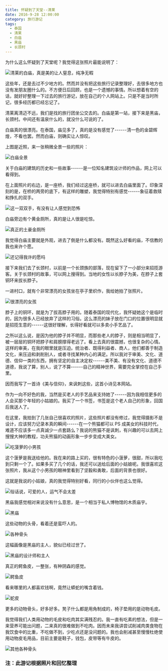 ```yaml
---
title: 怀疑到了天堂--清莱
date: 2016-9-28 12:00:00
category: 旅行游记
tags:
  - 泰国
  - 清莱
  - 白庙
  - 黑庙
  - 长颈村
---
```


为什么这么怀疑到了天堂呢？我觉得这张照片最能说明了：

![清莱的白庙，真是美的让人窒息，纯净无暇](怀疑到了天堂--清莱/1.jpg)

<!--more-->

这些年，还是去过不少地方的。然而并没有把这些旅行记录整理好，去很多地方也没有发朋友圈什么的。不方便日后回顾，也是一个遗憾的事情。所以想着有空的话，就好好整理一下过去的旅行游记，放在自己的个人网站上。只是不是当时所记，很多经历都已经忘记了。

清莱离清迈不远，我们是找的旅行团坐公交去的。白庙是第一站，接下来是黑庙，长颈村。中间还有温泉什么的，就没什么可说的了。

白庙真的很漂亮。在泰国，庙见多了，真的是没有感觉了------清一色的金碧辉煌，不看也罢。然而白庙，则确实让人惊叹。

上图是近照，来一张稍微全景一些的照片：

![白庙全景](怀疑到了天堂--清莱/2.jpg)

关于白庙的建筑的历史和一些故事------是一位知名建筑设计师的作品，网上可以看得到。

在上面照片的右边，是一座桥，我们经过这座桥，就可以进去白庙里面了。印象深刻的是，在桥的两旁的底下，有这样的雕塑，我觉得特别有感觉------象征着救赎和挣扎的双手。

![这一双双手，有没有让人感觉到恐怖](怀疑到了天堂--清莱/3.jpg)

白庙旁边有个黄金厕所，真的是让人很是吃惊。

![真正的土豪金厕所](怀疑到了天堂--清莱/15.jpg)


我觉得白庙主要就是外观，进去了倒是什么都没有。既然这么好看的庙，不信教的我也来许个愿。

![还记得我许的愿吗](怀疑到了天堂--清莱/4.jpg)


接下来我们去了长颈村，以前是一个长颈族的部落，现在留下了一小部分来招揽游客。关于长颈村的故事，可以网上搜得到。当地的女性以长脖子为美，在脖子上套铜环来拔长脖子。

一进村口，就有个非常漂亮的女孩坐在亭子里织作，我给她拍了张照片。

![很漂亮的女孩](怀疑到了天堂--清莱/5.jpg)

脖子上的铜环，就是为了拔高脖子用的。随着泰国的现代化，我怀疑她这个是临时的，因为很多人已经放弃了这样的习俗。这么漂亮的妹子放在门口的位置很明显就是招揽生意的------这很好理解，长得好看就可以多卖小手艺品了。

之所以这么说，是因为他的脖子并不明显，而那些老人的脖子，则是相当明显了，被一层层的铜环把脖子和肩膀撑得老远了。看上去真的很震撼，也很复杂的心情。这样的审美，在我的眼里就是压迫。统治者、既得利益者、商人，他们都善于制造文化，来压迫和剥削别人，或者寻找某种内心的满足。所以我对于审美、文化、道德、信仰一类的东西，拥有坚定的自主决定权------美不美、有没有文化、道德不道德，我说了算，别人，说了不算------自己的精神世界，需要完全掌控在自己手里。

因而我写了一首诗《美与信仰》，来讽刺这些，这首小诗见本网站。

作为一向不好色的我，当然是买老人的手艺品来支持她了------因为我相信更多的人会买那个年轻的小姑娘的。我买了一个书签，书签是这个老人自己的形象，回国后我送人了。

在这里，我拍到了几张自己很喜欢的照片，这些照片都没有修过，我觉得摄影不是设计，应该努力记录本真的瞬间------在一个熊猫都可以 PS 成美女的科技时代，难道不应该多一点真诚少一点套路么？我说的熊猫不是讽刺，有兴趣的可以去网上搜搜大神的教程，功夫熊猫的动画形象一步步变成大美女。

![吃菠萝的小男孩](怀疑到了天堂--清莱/7.jpg)

这个菠萝是我送给他的。我在来的路上买的，很有特色的小菠萝，很甜，所以我吃到只剩一个了。如果多买了几个的话，我还可以送给后面的小姑娘呢。我很喜欢这张照片，我从这个小男孩的眼神里看到了坚毅和勇敢，后面的背景也很好。

这就是我说的小姑娘，真的我觉得特别好看，同行的小伙伴也这么觉得。

![俗话说，可爱的人，运气不会太差](怀疑到了天堂--清莱/8.jpg)


黑庙我感觉相对来说没有什么意思，是一个相当于私人博物馆的木质庙宇。

![黑庙](怀疑到了天堂--清莱/9.jpg)

这些动物的头骨，看着还是蛮吓人的。

![各种骨头](怀疑到了天堂--清莱/10.jpg)

这幅画像是黑庙的主人，貌似已经过世了。

![黑庙的设计师和主人](怀疑到了天堂--清莱/11.jpg)

真正的鳄鱼皮，一整张，有种阴森的感觉。

![鳄鱼皮](怀疑到了天堂--清莱/12.jpg)

看来哪里的人都喜欢钱啊，竟然让蟒蛇的嘴含着钱。

![蛇皮](怀疑到了天堂--清莱/13.jpg)

更多的动物骨头，好多好多。凳子什么都是用角制成的，椅子垫用的是动物毛皮。

我觉得我们人类用动物的毛皮和吃肉其实满残忍的。我一直有吃素的想法，但是一来营养可能出问题，二来真的很难做到不吃肉。因而未来我讲尝试削减肉类食物在我饮食中的比重，不吃做不到，少吃点还是没问题的。我也会削减甚至慢慢杜绝使用动物皮毛用品，目前主要是鞋子，钱包，皮带等有牛皮的。

![其他各种骨头](怀疑到了天堂--清莱/14.jpg)

### 注：此游记根据照片和回忆整理
